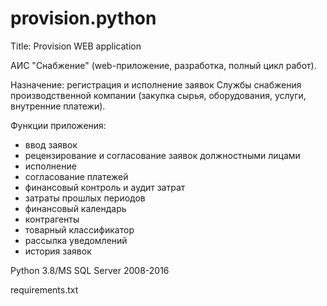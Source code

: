 # provision.python
Title: Provision WEB application

АИС "Снабжение" (web-приложение, разработка, полный цикл работ).

Назначение: регистрация и исполнение заявок Службы снабжения производственной компании (закупка сырья, оборудования, услуги, внутренние платежи).

Функции приложения:
- ввод заявок
- рецензирование и согласование заявок должностными лицами
- исполнение
- согласование платежей
- финансовый контроль и аудит затрат
- затраты прошлых периодов
- финансовый календарь
- контрагенты
- товарный классификатор
- рассылка уведомлений
- история заявок

Python 3.8/MS SQL Server 2008-2016

requirements.txt
